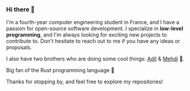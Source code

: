 ### Hi there 👋

I'm a fourth-year computer engineering student in France, and I have a passion for open-source software development. I specialize in **low-level programming**, and I'm always looking for exciting new projects to contribute to. Don't hesitate to reach out to me if you have any ideas or proposals.

I also have two brothers who are doing some cool things: [Adil](https://github.com/AdilZouitine) & [Mehdi](https://github.com/MehdiZouitine) 🤩.

Big fan of the Rust programming language 🦀

Thanks for stopping by, and feel free to explore my repositories!
